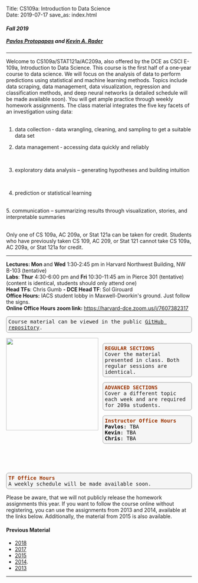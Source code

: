 Title: CS109a: Introduction to Data Science <br>
Date: 2019-07-17
save_as: index.html


<h5>
Fall 2019 <br><br>
<a href="https://iacs.seas.harvard.edu/people/pavlos-protopapas">Pavlos Protopapas</a> and <a href='https://statistics.fas.harvard.edu/people/kevin-rader'>Kevin A. Rader</a></h5>

<hr>

<style>
pre {
  background-color: #F5F5F5;
  display: block;
  font-family: monospace;
  font-size: 14px;
  white-space: pre;
  border-color: #999999;
  border-width: 1px;
  border-style: solid;
  border-radius: 6px;
  margin: 1em 0;
  padding: 5px;
  white-space: pre-wrap;  
}

.containerMain {
    display: flex;
    width: 100%;
    height: 300px;
}

.contentA {
    flex: 1;
    flex-direction:column;
 }

.contentB {
    flex: 3;
  }
</style>

<p>Welcome to CS109a/STAT121a/AC209a, also offered by the DCE as CSCI E-109a, Introduction to Data Science. This course is the first half of a one‐year course to data science. We will focus on the analysis of data to perform predictions using statistical and machine learning methods. Topics include data scraping, data management, data visualization, regression and classification methods, and deep neural networks (a detailed schedule will be made available soon). You will get ample practice through weekly homework assignments. The class material integrates the five key facets of an investigation using data:
<br/><br/>

1. data collection ‐ data wrangling, cleaning, and sampling to get a suitable data set <br>

2. data management ‐ accessing data quickly and reliably
<br>

3. exploratory data analysis – generating hypotheses and building intuition
<br>

4. prediction or statistical learning
<br>
5. communication – summarizing results through visualization, stories, and interpretable summaries
<br/> <br/>


Only one of CS 109a, AC 209a, or Stat 121a can be taken for credit. Students who have previously taken CS 109, AC 209, or Stat 121 cannot take CS 109a, AC 209a, or Stat 121a for credit.


<hr>

<strong>Lectures: Mon </strong> and <strong>Wed</strong> 1:30‐2:45 pm in Harvard Northwest Building, NW B-103 (tentative)
<br/>
<strong>Labs</strong>: <strong>Thur</strong> 4:30-6:00 pm and <strong>Fri</strong> 10:30-11:45 am in Pierce 301 (tentative)		 (content is identical, students should only attend one)
</br>
<strong>Head TFs</strong>: Chris Gumb <strong> - DCE Head TF</strong>: Sol Girouard
</br>
<strong>Office Hours:</strong> IACS student lobby in Maxwell-Dworkin's ground. Just follow the signs.
<br/>
<strong>Online Office Hours zoom link: </strong><a href="https://harvard-dce.zoom.us/j/7607382317">https://harvard-dce.zoom.us/j/7607382317</a>


<pre>Course material can be viewed in the public <a href="https://github.com/Harvard-IACS/2019-CS109A/tree/master/content">GitHub repository</a>.</pre>

 
<div class="containerMain">
<div class="containerA">
<img src="https://harvard-iacs.github.io/2018-CS109A/images/CS109AImage.png"  style="width:250px"/>
</div>

<div class="containerB">&nbsp&nbsp&nbsp </div>
<div class="containerB">

<pre>
<span style="color: #993300;"><strong>REGULAR SECTIONS</strong></span><br />Cover the material presented in class. Both regular sessions are identical.<br /></span></pre>

<pre><span style="color: #993300;"><strong>ADVANCED SECTIONS<br /></strong></span>Cover a different topic each week and are required for 209a students.<br /></pre>

<pre><span style="color: #993300;"><strong>Instructor Office Hours</strong></span><br /><span style="color: #000000;"><strong>Pavlos</strong>: TBA</span><br /><span style="color: #999999;"><span style="color: #000000;"><strong>Kevin</strong>: TBA</span>
<span style="color: #000000;"><strong>Chris</strong>: TBA</span>
</pre>

</div>
</div>
</div>




<br/>
<br/>
<br/>

<div>
<pre><strong><span style="color: #993300;">TF Office Hours </span></strong><strong><span style="color: #993300;"><br /></span></strong>A weekly schedule will be made available soon.</a></pre>

<p>Please be aware, that we will not publicly release the homework assignments this year. If you want to follow the course online without registering, you can use the assignments from 2013 and 2014, available at the links below. Additionally, the material from 2015 is also available.</p>

<h4>Previous Material</h4>
<ul>
<li><a href="http://harvard-iacs.github.io/2018-CS109A">2018</a></li>
<li><a href="http://harvard-iacs.github.io/2017-CS109A">2017</a></li>
<li><a href="http://cs109.github.io/2015">2015</a></li>
<li><a href="http://cs109.github.io/2014/index.html">2014</a>.</li>
<li><a href="https://github.com/cs109/content">2013</a></li>
</ul>
</div>

<hr />
